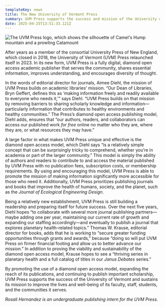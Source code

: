 ```yaml
---
templateKey: news
title: The New University of Vermont Press
summary: UVM Press supports the success and mission of the University of Vermont.
date: 2025-04-25T13:51:33.121Z
---
```

![The UVM Press logo, which shows the silhouette of Camel's Hump mountain and a prowling Catamount](assets/uvmpress_horiz-g-3-x-1.5.png)

After years as a member of the consortial University Press of New England, which closed in 2018, the University of Vermont (UVM) Press relaunched itself in 2023. In its new form, UVM Press is a fully digital, diamond open access academic publisher that serves the community, shares essential information, improves understanding, and encourages diversity of thought.

In the words of editorial director for journals, Aimee Diehl, the mission of UVM Press builds on academic libraries’ mission. “Our Dean of Libraries, Bryn Geffert, defines this as ‘making information freely and readily available to everyone who needs it,’” says Diehl. “UVM Press builds on that mission by removing barriers to sharing scholarly knowledge and information—particularly information that contributes to healthy environments and healthy communities.” The Press’s diamond open access publishing model, Diehl adds, ensures that “our authors, readers, and collaborators can access our published work *for free* online no matter who they are, where they are, or what resources they may have.”

A large factor in what makes UVM Press unique and effective is the diamond open access model, which Diehl says “is a relatively simple concept that can be surprisingly tricky to comprehend, whether you’re in academia or part of the larger community.” This model is simply the ability of authors and readers to contribute to and access the material published by UVM Press with no publication fees, subscription costs, or membership requirements. By using and encouraging this model, UVM Press is able to promote the mission of making information significantly more accessible for those who need it. Additionally, UVM Press prioritizes publishing journals and books that improve the health of humans, society, and the planet, such as the *Journal of Ecological Engineering Design*. 

Being a relatively new establishment, UVM Press is still building a readership and preparing itself for future success. Over the next five years, Diehl hopes “to collaborate with several more journal publishing partners—maybe adding one per year, maintaining our current rate of growth and expanding our staffing accordingly—and eventually to publish a journal that explores planetary health-related topics.” Thomas W. Krause, editorial director for books, adds that he is working to “secure greater funding opportunities through grants and awards,” because “doing so will put UVM Press on firmer financial footing and allow us to better advance our mission.” In addition to proving the viability and sustainability of the diamond open access model, Krause hopes to see a “thriving series in planetary health and a full catalog of titles in our *Janus Debates* series.”

By promoting the use of a diamond open access model, expanding the reach of its publications, and continuing to publish important scholarship, UVM Press supports the success of the University of Vermont and sustains its mission to improve the lives and well-being of its faculty, staff, students, and the communities it serves. 

*Rosali Hernandez is an undergraduate publishing intern for the UVM Press.*